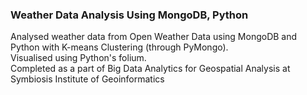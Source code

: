 ### Weather Data Analysis Using MongoDB, Python
Analysed weather data from Open Weather Data using MongoDB and Python with K-means Clustering (through PyMongo). \
Visualised using Python's folium. \
Completed as a part of Big Data Analytics for Geospatial Analysis at Symbiosis Institute of Geoinformatics
